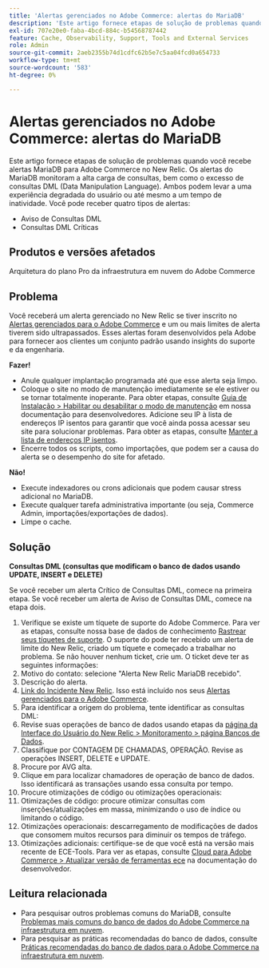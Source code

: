 ```yaml
---
title: 'Alertas gerenciados no Adobe Commerce: alertas do MariaDB'
description: 'Este artigo fornece etapas de solução de problemas quando você recebe alertas MariaDB para Adobe Commerce no New Relic. Os alertas do MariaDB monitoram a alta carga de consultas, bem como o excesso de consultas DML (Data Manipulation Language). Ambos podem levar a uma experiência degradada do usuário ou até mesmo a um tempo de inatividade. Você pode receber quatro tipos de alertas:'
exl-id: 707e20e0-faba-4bcd-884c-b54568787442
feature: Cache, Observability, Support, Tools and External Services
role: Admin
source-git-commit: 2aeb2355b74d1cdfc62b5e7c5aa04fcd0a654733
workflow-type: tm+mt
source-wordcount: '583'
ht-degree: 0%

---
```


# Alertas gerenciados no Adobe Commerce: alertas do MariaDB

Este artigo fornece etapas de solução de problemas quando você recebe alertas MariaDB para Adobe Commerce no New Relic. Os alertas do MariaDB monitoram a alta carga de consultas, bem como o excesso de consultas DML (Data Manipulation Language). Ambos podem levar a uma experiência degradada do usuário ou até mesmo a um tempo de inatividade. Você pode receber quatro tipos de alertas:

* Aviso de Consultas DML
* Consultas DML Críticas

## **Produtos e versões afetados**

Arquitetura do plano Pro da infraestrutura em nuvem do Adobe Commerce

## Problema

Você receberá um alerta gerenciado no New Relic se tiver inscrito no [Alertas gerenciados para o Adobe Commerce](/help/support-tools/managed-alerts-for-adobe-commerce/managed-alerts-for-magento-commerce.md) e um ou mais limites de alerta tiverem sido ultrapassados. Esses alertas foram desenvolvidos pela Adobe para fornecer aos clientes um conjunto padrão usando insights do suporte e da engenharia.

**Fazer!**

* Anule qualquer implantação programada até que esse alerta seja limpo.
* Coloque o site no modo de manutenção imediatamente se ele estiver ou se tornar totalmente inoperante. Para obter etapas, consulte [Guia de Instalação > Habilitar ou desabilitar o modo de manutenção](https://experienceleague.adobe.com/en/docs/commerce-operations/installation-guide/tutorials/maintenance-mode) em nossa documentação para desenvolvedores. Adicione seu IP à lista de endereços IP isentos para garantir que você ainda possa acessar seu site para solucionar problemas. Para obter as etapas, consulte [Manter a lista de endereços IP isentos](https://experienceleague.adobe.com/en/docs/commerce-operations/installation-guide/tutorials/maintenance-mode#instgde-cli-maint-exempt).
* Encerre todos os scripts, como importações, que podem ser a causa do alerta se o desempenho do site for afetado.

**Não!**

* Execute indexadores ou crons adicionais que podem causar stress adicional no MariaDB.
* Execute qualquer tarefa administrativa importante (ou seja, Commerce Admin, importações/exportações de dados).
* Limpe o cache.

## Solução

**Consultas DML (consultas que modificam o banco de dados usando UPDATE, INSERT e DELETE)**

Se você receber um alerta Crítico de Consultas DML, comece na primeira etapa. Se você receber um alerta de Aviso de Consultas DML, comece na etapa dois.

1. Verifique se existe um tíquete de suporte do Adobe Commerce. Para ver as etapas, consulte nossa base de dados de conhecimento [Rastrear seus tíquetes de suporte](/help/help-center-guide/help-center/magento-help-center-user-guide.md#track-tickets). O suporte do pode ter recebido um alerta de limite do New Relic, criado um tíquete e começado a trabalhar no problema. Se não houver nenhum ticket, crie um. O ticket deve ter as seguintes informações:
1. Motivo do contato: selecione &quot;Alerta New Relic MariaDB recebido&quot;.
1. Descrição do alerta.
1. [Link do Incidente New Relic](https://docs.newrelic.com/docs/alerts-applied-intelligence/new-relic-alerts/alert-incidents/view-violation-event-details-incidents). Isso está incluído nos seus [Alertas gerenciados para o Adobe Commerce](/help/support-tools/managed-alerts-for-adobe-commerce/managed-alerts-for-magento-commerce.md).
1. Para identificar a origem do problema, tente identificar as consultas DML:
1. Revise suas operações de banco de dados usando etapas da [página da Interface do Usuário do New Relic > Monitoramento > página Bancos de Dados](https://docs.newrelic.com/docs/apm/apm-ui-pages/monitoring/databases-page-view-operations-throughput-response-time).
1. Classifique por CONTAGEM DE CHAMADAS, OPERAÇÃO. Revise as operações INSERT, DELETE e UPDATE.
1. Procure por AVG alta.
1. Clique em para localizar chamadores de operação de banco de dados. Isso identificará as transações usando essa consulta por tempo.
1. Procure otimizações de código ou otimizações operacionais:
1. Otimizações de código: procure otimizar consultas com inserções/atualizações em massa, minimizando o uso de índice ou limitando o código.
1. Otimizações operacionais: descarregamento de modificações de dados que consomem muitos recursos para diminuir os tempos de tráfego.
1. Otimizações adicionais: certifique-se de que você está na versão mais recente de ECE-Tools. Para ver as etapas, consulte [Cloud para Adobe Commerce > Atualizar versão de ferramentas ece](https://experienceleague.adobe.com/en/docs/commerce-cloud-service/user-guide/dev-tools/ece-tools/update-package) na documentação do desenvolvedor.

## Leitura relacionada

* Para pesquisar outros problemas comuns do MariaDB, consulte [Problemas mais comuns do banco de dados do Adobe Commerce na infraestrutura em nuvem](https://experienceleague.adobe.com/docs/commerce-operations/implementation-playbook/best-practices/maintenance/resolve-database-performance-issues.html).
* Para pesquisar as práticas recomendadas do banco de dados, consulte [Práticas recomendadas do banco de dados para o Adobe Commerce na infraestrutura em nuvem](https://experienceleague.adobe.com/docs/commerce-operations/implementation-playbook/best-practices/planning/database-on-cloud.html).
